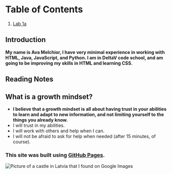# Table of Contents

1. [Lab 1a](learning-markdown.md)

## Introduction
**My name is Ava Melchior, I have very minimal experience in working with HTML, Java, JavaScript, and Python. I am in DeltaV code school, and am going to be improving my skills in HTML and learning CSS.**

## Reading Notes

## What is a growth mindset?

- **I believe that a growth mindset is all about having trust in your abilities to learn and adapt to new information, and not limiting yourself to the things you already know.**
- I will trust in my abilities.
- I will work with others and help when I can.
- I will not be afraid to ask for help when needed (after 15 minutes, of course).

### This site was built using [GitHub Pages](https://pages.github.com/).
![Picture of a castle in Latvia that I found on Google Images](https://cdn1.matadornetwork.com/blogs/1/2019/08/Aerial-view-of-Turaida-Castle-1200x900.jpg)

